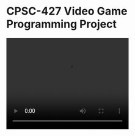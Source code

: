 # CPSC-427 Video Game Programming Project

<video width="320" height="240" controls>
  <source src="https://www.youtube.com/embed/Gs71Kg62vN0?si=XQW71UZmEDVXeRer" type="video/mp4">
</video>



